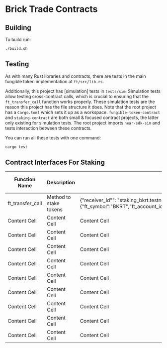 # Brick Trade Contracts

## Building

To build run:

```bash
./build.sh
```

## Testing

As with many Rust libraries and contracts, there are tests in the main fungible token implementation at `ft/src/lib.rs`.

Additionally, this project has [simulation] tests in `tests/sim`. Simulation tests allow testing cross-contract calls, which is crucial to ensuring that the `ft_transfer_call` function works properly. These simulation tests are the reason this project has the file structure it does. Note that the root project has a `Cargo.toml` which sets it up as a workspace. `fungible-token-contract` and `staking-contract` are both small & focused contract projects, the latter only existing for simulation tests. The root project imports `near-sdk-sim` and tests interaction between these contracts.

You can run all these tests with one command:

```bash
cargo test
```

## Contract Interfaces For Staking

| Function Name  | Description | Parameters | Example | Explorer Link / Response|
| ------------- | ------------- | ------------- | ------------- | ------------- |
| ft_transfer_call | Method to stake tokens  | {"receiver_id"": "staking_bkrt.testnet","amount": "5000000000000000000000000000","msg": "{"ft_symbol":"BKRT","ft_account_id":"ft_bkrt.testnet","decimal":24,"duration":15778800,"staked_by":"ahsans.testnet","staking_plan":"BKRTPremium6"}"}  | Content Cell  | Content Cell  |
| Content Cell  | Content Cell  | Content Cell  | Content Cell  | Content Cell  |
| Content Cell  | Content Cell  | Content Cell  | Content Cell  | Content Cell  |
| Content Cell  | Content Cell  | Content Cell  | Content Cell  | Content Cell  |
| Content Cell  | Content Cell  | Content Cell  | Content Cell  | Content Cell  |
| Content Cell  | Content Cell  | Content Cell  | Content Cell  | Content Cell  |
| Content Cell  | Content Cell  | Content Cell  | Content Cell  | Content Cell  |
| Content Cell  | Content Cell  | Content Cell  | Content Cell  | Content Cell  |
| Content Cell  | Content Cell  | Content Cell  | Content Cell  | Content Cell  |
| Content Cell  | Content Cell  | Content Cell  | Content Cell  | Content Cell  |
